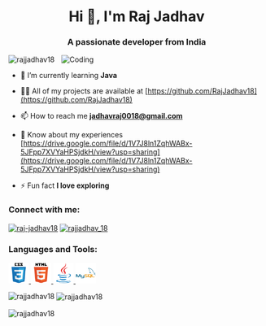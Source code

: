 <h1 align="center">Hi 👋, I'm Raj Jadhav</h1>
<h3 align="center">A passionate developer from India</h3>
<img align="right" alt="Coding" width="400" src="https://img.freepik.com/premium-vector/vector-flat-illustration-software-developer-cyber-program-security_776789-211.jpg">

<p align="left"> <img src="https://komarev.com/ghpvc/?username=rajjadhav18&label=Profile%20views&color=0e75b6&style=flat" alt="rajjadhav18" /> </p>

- 🌱 I’m currently learning **Java**

- 👨‍💻 All of my projects are available at [https://github.com/RajJadhav18](https://github.com/RajJadhav18)

- 📫 How to reach me **jadhavraj0018@gmail.com**

- 📄 Know about my experiences [https://drive.google.com/file/d/1V7J8ln1ZqhWABx-5JFpp7XVYaHPSjdkH/view?usp=sharing](https://drive.google.com/file/d/1V7J8ln1ZqhWABx-5JFpp7XVYaHPSjdkH/view?usp=sharing)

- ⚡ Fun fact **I love exploring**

<h3 align="left">Connect with me:</h3>
<p align="left">
<a href="https://linkedin.com/in/raj-jadhav18" target="blank"><img align="center" src="https://raw.githubusercontent.com/rahuldkjain/github-profile-readme-generator/master/src/images/icons/Social/linked-in-alt.svg" alt="raj-jadhav18" height="30" width="40" /></a>
<a href="https://instagram.com/rajjadhav_18" target="blank"><img align="center" src="https://raw.githubusercontent.com/rahuldkjain/github-profile-readme-generator/master/src/images/icons/Social/instagram.svg" alt="rajjadhav_18" height="30" width="40" /></a>
</p>

<h3 align="left">Languages and Tools:</h3>
<p align="left"> <a href="https://www.w3schools.com/css/" target="_blank" rel="noreferrer"> <img src="https://raw.githubusercontent.com/devicons/devicon/master/icons/css3/css3-original-wordmark.svg" alt="css3" width="40" height="40"/> </a> <a href="https://www.w3.org/html/" target="_blank" rel="noreferrer"> <img src="https://raw.githubusercontent.com/devicons/devicon/master/icons/html5/html5-original-wordmark.svg" alt="html5" width="40" height="40"/> </a> <a href="https://www.java.com" target="_blank" rel="noreferrer"> <img src="https://raw.githubusercontent.com/devicons/devicon/master/icons/java/java-original.svg" alt="java" width="40" height="40"/> </a> <a href="https://www.mysql.com/" target="_blank" rel="noreferrer"> <img src="https://raw.githubusercontent.com/devicons/devicon/master/icons/mysql/mysql-original-wordmark.svg" alt="mysql" width="40" height="40"/> </a> </p>

<p><img align="left" src="https://github-readme-stats.vercel.app/api/top-langs?username=rajjadhav18&show_icons=true&locale=en&layout=compact" alt="rajjadhav18" /></p>

<p>&nbsp;<img align="center" src="https://github-readme-stats.vercel.app/api?username=rajjadhav18&show_icons=true&locale=en" alt="rajjadhav18" /></p>

<p><img align="center" src="https://github-readme-streak-stats.herokuapp.com/?user=rajjadhav18&" alt="rajjadhav18" /></p>
